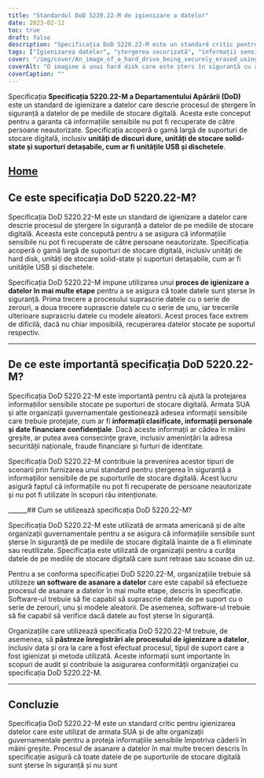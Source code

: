 ```yaml
---
title: "Standardul DoD 5220.22-M de igienizare a datelor"
date: 2023-02-12
toc: true
draft: false
description: "Specificația DoD 5220.22-M este un standard critic pentru ștergerea în siguranță a informațiilor sensibile de pe mediile de stocare digitală, utilizat pe scară largă de către armata și organizațiile guvernamentale americane."
tags: ["Igienizarea datelor", "ștergerea securizată", "informații sensibile", "securitatea datelor", "medii de stocare digitală", "DoD 5220.22-M", "protecția datelor", "confidențialitatea datelor", "securitatea informațiilor", "eliminarea datelor", "prevenirea încălcării securității datelor", "software de igienizare a datelor", "securitate digitală", "distrugerea datelor", "gestionarea datelor", "ștergerea sigură a datelor", "prevenirea recuperării datelor", "securitate cibernetică", "ștergerea datelor", "gestionarea informațiilor", "eliminarea sigură", "metode de distrugere a datelor", "procesul de igienizare a datelor", "suprascrierea datelor", "verificarea datelor", "standarde de igienizare a datelor", "cele mai bune practici de eliminare a datelor", "eliminarea sigură a datelor", "reutilizare sigură", "conformitatea cu igienizarea datelor", "gestionarea securizată a datelor"]
cover: "/img/cover/An_image_of_a_hard_drive_being_securely_erased_using_data.png"
coverAlt: "O imagine a unui hard disk care este șters în siguranță cu ajutorul unui software de curățare a datelor, cu un lacăt sau un scut care simbolizează securitatea în prim-plan"
coverCaption: ""
---
```


Specificația **Specificația 5220.22-M a Departamentului Apărării (DoD)** este un standard de igienizare a datelor care descrie procesul de ștergere în siguranță a datelor de pe mediile de stocare digitală. Acesta este conceput pentru a garanta că informațiile sensibile nu pot fi recuperate de către persoane neautorizate. Specificația acoperă o gamă largă de suporturi de stocare digitală, inclusiv **unități de discuri dure, unități de stocare solid-state și suporturi detașabile, cum ar fi unitățile USB și dischetele**.

## [Home](/cyber-security-career-playbook-start/)

## Ce este specificația DoD 5220.22-M?

Specificația DoD 5220.22-M este un standard de igienizare a datelor care descrie procesul de ștergere în siguranță a datelor de pe mediile de stocare digitală. Aceasta este concepută pentru a se asigura că informațiile sensibile nu pot fi recuperate de către persoane neautorizate. Specificația acoperă o gamă largă de suporturi de stocare digitală, inclusiv unități de hard disk, unități de stocare solid-state și suporturi detașabile, cum ar fi unitățile USB și dischetele.

Specificația DoD 5220.22-M impune utilizarea unui **proces de igienizare a datelor în mai multe etape** pentru a se asigura că toate datele sunt șterse în siguranță. Prima trecere a procesului suprascrie datele cu o serie de zerouri, a doua trecere suprascrie datele cu o serie de unu, iar trecerile ulterioare suprascriu datele cu modele aleatorii. Acest proces face extrem de dificilă, dacă nu chiar imposibilă, recuperarea datelor stocate pe suportul respectiv.

______

## De ce este importantă specificația DoD 5220.22-M?

Specificația DoD 5220.22-M este importantă pentru că ajută la protejarea informațiilor sensibile stocate pe suporturi de stocare digitală. Armata SUA și alte organizații guvernamentale gestionează adesea informații sensibile care trebuie protejate, cum ar fi **informații clasificate, informații personale și date financiare confidențiale**. Dacă aceste informații ar cădea în mâini greșite, ar putea avea consecințe grave, inclusiv amenințări la adresa securității naționale, fraude financiare și furturi de identitate.

Specificația DoD 5220.22-M contribuie la prevenirea acestor tipuri de scenarii prin furnizarea unui standard pentru ștergerea în siguranță a informațiilor sensibile de pe suporturile de stocare digitală. Acest lucru asigură faptul că informațiile nu pot fi recuperate de persoane neautorizate și nu pot fi utilizate în scopuri rău intenționate.

______## Cum se utilizează specificația DoD 5220.22-M?

Specificația DoD 5220.22-M este utilizată de armata americană și de alte organizații guvernamentale pentru a se asigura că informațiile sensibile sunt șterse în siguranță de pe mediile de stocare digitală înainte de a fi eliminate sau reutilizate. Specificația este utilizată de organizații pentru a curăța datele de pe mediile de stocare digitală care sunt retrase sau scoase din uz.

Pentru a se conforma specificației DoD 5220.22-M, organizațiile trebuie să utilizeze **un software de asanare a datelor** care este capabil să efectueze procesul de asanare a datelor în mai multe etape, descris în specificație. Software-ul trebuie să fie capabil să suprascrie datele de pe suport cu o serie de zerouri, unu și modele aleatorii. De asemenea, software-ul trebuie să fie capabil să verifice dacă datele au fost șterse în siguranță.

Organizațiile care utilizează specificația DoD 5220.22-M trebuie, de asemenea, să **păstreze înregistrări ale procesului de igienizare a datelor**, inclusiv data și ora la care a fost efectuat procesul, tipul de suport care a fost igienizat și metoda utilizată. Aceste informații sunt importante în scopuri de audit și contribuie la asigurarea conformității organizației cu specificația DoD 5220.22-M.

______

## Concluzie

Specificația DoD 5220.22-M este un standard critic pentru igienizarea datelor care este utilizat de armata SUA și de alte organizații guvernamentale pentru a proteja informațiile sensibile împotriva căderii în mâini greșite. Procesul de asanare a datelor în mai multe treceri descris în specificație asigură că toate datele de pe suporturile de stocare digitală sunt șterse în siguranță și nu sunt
